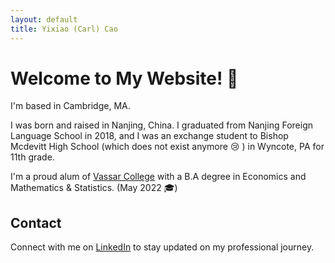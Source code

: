 ```yaml
---
layout: default
title: Yixiao (Carl) Cao
---
```


# Welcome to My Website! :wave:
I'm based in Cambridge, MA.

I was born and raised in Nanjing, China. I graduated from Nanjing Foreign Language School in 2018, and I was an exchange student to Bishop Mcdevitt High School (which does not exist anymore :cry: ) in Wyncote, PA for 11th grade.

I'm a proud alum of [Vassar College](https://www.vassar.edu/) with a B.A degree in Economics and Mathematics & Statistics. (May 2022 🎓)

## Contact

Connect with me on [LinkedIn](https://www.linkedin.com/in/yixiao-cao-441ab9160/) to stay updated on my professional journey.
